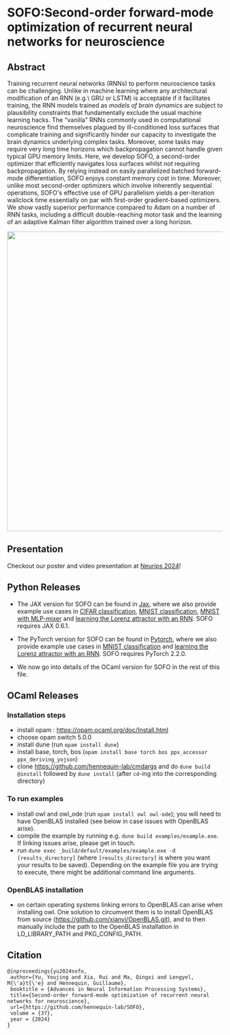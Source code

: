 # SOFO:Second-order forward-mode optimization of recurrent neural networks for neuroscience

## Abstract
Training recurrent neural networks (RNNs) to perform neuroscience tasks can be challenging. Unlike in machine learning where any architectural modification of an RNN (e.g.\ GRU or LSTM) is acceptable if it facilitates training, the RNN models trained as _models of brain dynamics_ are subject to plausibility constraints that fundamentally exclude the usual machine learning hacks. The “vanilla” RNNs commonly used in computational neuroscience find themselves plagued by ill-conditioned loss surfaces that complicate training and significantly hinder our capacity to investigate the brain dynamics underlying complex tasks. Moreover, some tasks may require very long time horizons which backpropagation cannot handle given typical GPU memory limits. Here, we develop SOFO, a second-order optimizer that efficiently navigates loss surfaces whilst _not_ requiring backpropagation. By relying instead on easily parallelized batched forward-mode differentiation, SOFO enjoys constant memory cost in time. Moreover, unlike most second-order optimizers which involve inherently sequential operations, SOFO's effective use of GPU parallelism yields a per-iteration wallclock time essentially on par with first-order gradient-based optimizers. We show vastly superior performance compared to Adam on a number of RNN tasks, including a difficult double-reaching motor task and the learning of an adaptive Kalman filter algorithm trained over a long horizon.

<p align="center">
 <img src="https://github.com/hennequin-lab/SOFO/blob/main/sofo_illustrate.png" width="700">
</p>

## Presentation 
Checkout our poster and video presentation at [Neurips 2024](https://neurips.cc/virtual/2024/poster/95282)!

## Python Releases
- The JAX version for SOFO can be found in [Jax](./jax/api.py), where we also provide example use cases in [CIFAR classification](./jax/cifar10.py), [MNIST classification](./jax/mnist.py), [MNIST with MLP-mixer](./jax/mlp_mixer.py) and [learning the Lorenz attractor with an RNN](./jax/lorenz.py). SOFO requires JAX 0.6.1.

- The PyTorch version for SOFO can be found in [Pytorch](./pytorch/api.py), where we also provide example use cases in [MNIST classification](./pytorch/mnist.py) and [learning the Lorenz attractor with an RNN](./pytorch/lorenz.py). SOFO requires PyTorch 2.2.0.

- We now go into details of the OCaml version for SOFO in the rest of this file.


## OCaml Releases

### Installation steps

- install opam : https://opam.ocaml.org/doc/Install.html
- choose opam switch 5.0.0 
- install dune (run `opam install dune`) 
- install base, torch, bos (`opam install base torch bos ppx_accessor ppx_deriving_yojson`)
- clone https://github.com/hennequin-lab/cmdargs and do `dune build @install` followed by `dune install` (after `cd`-ing into the corresponding directory)

### To run examples
- install owl and owl_ode (run `opam install owl owl-ode`); you will need to have OpenBLAS installed (see below in case issues with OpenBLAS arise). 
- compile the example by running e.g. `dune build examples/example.exe`. If linking issues arise, please get in touch.
- run `dune exec _build/default/examples/example.exe -d [results_directory]` (where `[results_directory]` is where you want your results to be saved). Depending on the example file you are trying to execute, there might be additional command line arguments.

 
### OpenBLAS installation

- on certain operating systems linking errors to OpenBLAS can arise when installing owl. One solution to circumvent them is to install OpenBLAS from source (https://github.com/xianyi/OpenBLAS.git), and to then manually include the path to the OpenBLAS installation in LD_LIBRARY_PATH and PKG_CONFIG_PATH.
  
## Citation
```
@inproceedings{yu2024sofo,
 author={Yu, Youjing and Xia, Rui and Ma, Qingxi and Lengyel, M{\'a}t{\'e} and Hennequin, Guillaume},
 booktitle = {Advances in Neural Information Processing Systems},
 title={Second-order forward-mode optimization of recurrent neural networks for neuroscience},
 url={https://github.com/hennequin-lab/SOFO},
 volume = {37},
 year = {2024}
}
```
